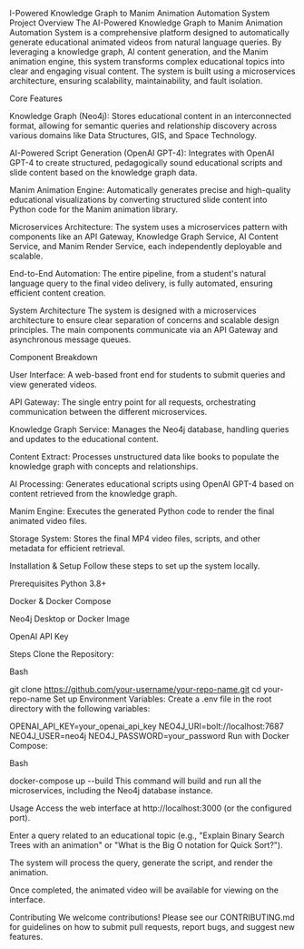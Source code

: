 I-Powered Knowledge Graph to Manim Animation Automation System
Project Overview
The AI-Powered Knowledge Graph to Manim Animation Automation System is a comprehensive platform designed to automatically generate educational animated videos from natural language queries. By leveraging a knowledge graph, AI content generation, and the Manim animation engine, this system transforms complex educational topics into clear and engaging visual content. The system is built using a microservices architecture, ensuring scalability, maintainability, and fault isolation.





Core Features

Knowledge Graph (Neo4j): Stores educational content in an interconnected format, allowing for semantic queries and relationship discovery across various domains like Data Structures, GIS, and Space Technology.




AI-Powered Script Generation (OpenAI GPT-4): Integrates with OpenAI GPT-4 to create structured, pedagogically sound educational scripts and slide content based on the knowledge graph data.



Manim Animation Engine: Automatically generates precise and high-quality educational visualizations by converting structured slide content into Python code for the Manim animation library.



Microservices Architecture: The system uses a microservices pattern with components like an API Gateway, Knowledge Graph Service, AI Content Service, and Manim Render Service, each independently deployable and scalable.





End-to-End Automation: The entire pipeline, from a student's natural language query to the final video delivery, is fully automated, ensuring efficient content creation.


System Architecture
The system is designed with a microservices architecture to ensure clear separation of concerns and scalable design principles. The main components communicate via an API Gateway and asynchronous message queues.





Component Breakdown

User Interface: A web-based front end for students to submit queries and view generated videos.


API Gateway: The single entry point for all requests, orchestrating communication between the different microservices.



Knowledge Graph Service: Manages the Neo4j database, handling queries and updates to the educational content.



Content Extract: Processes unstructured data like books to populate the knowledge graph with concepts and relationships.


AI Processing: Generates educational scripts using OpenAI GPT-4 based on content retrieved from the knowledge graph.



Manim Engine: Executes the generated Python code to render the final animated video files.


Storage System: Stores the final MP4 video files, scripts, and other metadata for efficient retrieval.

Installation & Setup
Follow these steps to set up the system locally.

Prerequisites
Python 3.8+

Docker & Docker Compose

Neo4j Desktop or Docker Image

OpenAI API Key

Steps
Clone the Repository:

Bash

git clone https://github.com/your-username/your-repo-name.git
cd your-repo-name
Set up Environment Variables:
Create a .env file in the root directory with the following variables:

OPENAI_API_KEY=your_openai_api_key
NEO4J_URI=bolt://localhost:7687
NEO4J_USER=neo4j
NEO4J_PASSWORD=your_password
Run with Docker Compose:

Bash

docker-compose up --build
This command will build and run all the microservices, including the Neo4j database instance.

Usage
Access the web interface at http://localhost:3000 (or the configured port).

Enter a query related to an educational topic (e.g., "Explain Binary Search Trees with an animation" or "What is the Big O notation for Quick Sort?").

The system will process the query, generate the script, and render the animation.

Once completed, the animated video will be available for viewing on the interface.

Contributing
We welcome contributions! Please see our CONTRIBUTING.md for guidelines on how to submit pull requests, report bugs, and suggest new features.
